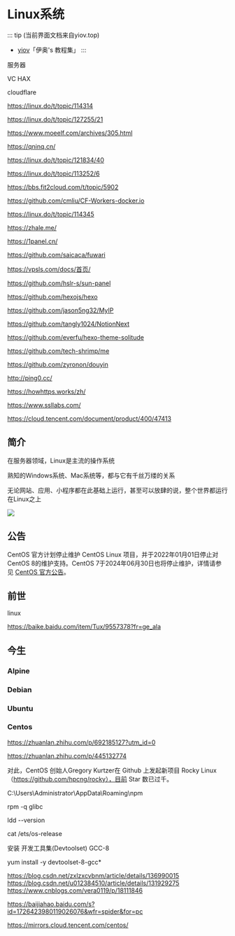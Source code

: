 # Linux系统

::: tip (当前界面文档来自yiov.top) 
* [yiov](https://yiov.top/)「伊奥's 教程集」
:::

服务器

VC HAX


cloudflare

https://linux.do/t/topic/114314

https://linux.do/t/topic/127255/21

https://www.moeelf.com/archives/305.html





https://qninq.cn/

https://linux.do/t/topic/121834/40

https://linux.do/t/topic/113252/6


https://bbs.fit2cloud.com/t/topic/5902

https://github.com/cmliu/CF-Workers-docker.io

https://linux.do/t/topic/114345

https://zhale.me/


https://1panel.cn/


https://github.com/saicaca/fuwari

https://vpsls.com/docs/首页/

https://github.com/hslr-s/sun-panel

https://github.com/hexojs/hexo

https://github.com/jason5ng32/MyIP

https://github.com/tangly1024/NotionNext

https://github.com/everfu/hexo-theme-solitude

https://github.com/tech-shrimp/me

https://github.com/zyronon/douyin


http://ping0.cc/

https://howhttps.works/zh/

https://www.ssllabs.com/

https://cloud.tencent.com/document/product/400/47413




## 简介

在服务器领域，Linux是主流的操作系统

熟知的Windows系统、Mac系统等，都与它有千丝万缕的关系

无论网站、应用、小程序都在此基础上运行，甚至可以放肆的说，整个世界都运行在Linux之上

![](/linux/linux.png)


## 公告

CentOS 官方计划停止维护 CentOS Linux 项目，并于2022年01月01日停止对 CentOS 8的维护支持。CentOS 7于2024年06月30日也将停止维护，详情请参见 [CentOS 官方公告](https://blog.centos.org/2020/12/future-is-centos-stream/)。

## 前世

linux

https://baike.baidu.com/item/Tux/9557378?fr=ge_ala




## 今生


### Alpine

### Debian

### Ubuntu

### Centos


https://zhuanlan.zhihu.com/p/692185127?utm_id=0


https://zhuanlan.zhihu.com/p/445132774

对此，CentOS 创始人Gregory Kurtzer在 Github 上发起新项目 Rocky Linux（https://github.com/hpcng/rocky），目前 Star 数已过千。





C:\Users\Administrator\AppData\Roaming\npm



rpm -q glibc


ldd --version


cat /ets/os-release


安装 开发工具集(Devtoolset) GCC-8

yum install -y devtoolset-8-gcc*

https://blog.csdn.net/zxlzxcvbnm/article/details/136990015
https://blog.csdn.net/u012384510/article/details/131929275
https://www.cnblogs.com/vera0119/p/18111846


https://baijiahao.baidu.com/s?id=1726423980119026076&wfr=spider&for=pc


https://mirrors.cloud.tencent.com/centos/